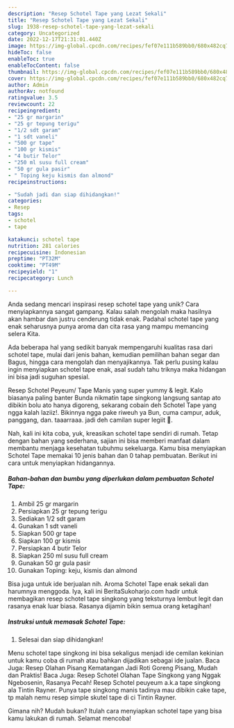 ```yaml
---
description: "Resep Schotel Tape yang Lezat Sekali"
title: "Resep Schotel Tape yang Lezat Sekali"
slug: 1938-resep-schotel-tape-yang-lezat-sekali
category: Uncategorized
date: 2022-12-17T21:31:01.440Z
image: https://img-global.cpcdn.com/recipes/fef07e111b589bb0/680x482cq70/schotel-tape-foto-resep-utama.jpg
hideToc: false
enableToc: true
enableTocContent: false
thumbnail: https://img-global.cpcdn.com/recipes/fef07e111b589bb0/680x482cq70/schotel-tape-foto-resep-utama.jpg
cover: https://img-global.cpcdn.com/recipes/fef07e111b589bb0/680x482cq70/schotel-tape-foto-resep-utama.jpg
author: Admin
authorAv: notfound
ratingvalue: 3.5
reviewcount: 22
recipeingredient:
- "25 gr margarin"
- "25 gr tepung terigu"
- "1/2 sdt garam"
- "1 sdt vaneli"
- "500 gr tape"
- "100 gr kismis"
- "4 butir Telor"
- "250 ml susu full cream"
- "50 gr gula pasir"
- " Toping keju kismis dan almond"
recipeinstructions:

- "Sudah jadi dan siap dihidangkan!"
categories:
- Resep
tags:
- schotel
- tape

katakunci: schotel tape 
nutrition: 281 calories
recipecuisine: Indonesian
preptime: "PT32M"
cooktime: "PT49M"
recipeyield: "1"
recipecategory: Lunch

---
```





Anda sedang mencari inspirasi resep schotel tape yang unik? Cara menyiapkannya sangat gampang. Kalau salah mengolah maka hasilnya akan hambar dan justru cenderung tidak enak. Padahal schotel tape yang enak seharusnya punya aroma dan cita rasa yang mampu memancing selera Kita.





Ada beberapa hal yang sedikit banyak mempengaruhi kualitas rasa dari schotel tape, mulai dari jenis bahan, kemudian pemilihan bahan segar dan Bagus, hingga cara mengolah dan menyajikannya. Tak perlu pusing kalau ingin menyiapkan schotel tape enak,      asal sudah tahu triknya maka hidangan ini bisa jadi suguhan spesial.














Resep Schotel Peyeum/ Tape Manis yang super yummy &amp; legit. Kalo biasanya paling banter Bunda nikmatin tape singkong langsung santap ato dibikin bolu ato hanya digoreng, sekarang cobain deh Schotel Tape yang ngga kalah laziiz!. Bikinnya ngga pake riweuh ya Bun, cuma campur, aduk, panggang, dan. taaarraaa. jadi deh camilan super legiit 🤤.






Nah, kali ini kita coba, yuk, kreasikan schotel tape sendiri di rumah. Tetap dengan bahan yang sederhana, sajian ini bisa memberi manfaat dalam membantu menjaga kesehatan tubuhmu sekeluarga. Kamu bisa menyiapkan Schotel Tape memakai 10 jenis bahan dan 0 tahap pembuatan. Berikut ini cara untuk menyiapkan hidangannya.

<!--inarticleads1-->

##### Bahan-bahan dan bumbu yang diperlukan dalam pembuatan Schotel Tape:

1. Ambil 25 gr margarin
1. Persiapkan 25 gr tepung terigu
1. Sediakan 1/2 sdt garam
1. Gunakan 1 sdt vaneli
1. Siapkan 500 gr tape
1. Siapkan 100 gr kismis
1. Persiapkan 4 butir Telor
1. Siapkan 250 ml susu full cream
1. Gunakan 50 gr gula pasir
1. Gunakan  Toping: keju, kismis dan almond


Bisa juga untuk ide berjualan nih. Aroma Schotel Tape enak sekali dan harumnya menggoda. Iya, kali ini BeritaSukoharjo.com hadir untuk membagikan resep schotel tape singkong yang teksturnya lembut legit dan rasanya enak luar biasa. Rasanya dijamin bikin semua orang ketagihan! 

<!--inarticleads2-->

##### Instruksi untuk memasak Schotel Tape:


1. Selesai dan siap dihidangkan!

Menu schotel tape singkong ini bisa sekaligus menjadi ide cemilan kekinian untuk kamu coba di rumah atau bahkan dijadikan sebagai ide jualan. Baca Juga: Resep Olahan Pisang Kematangan Jadi Roti Goreng Pisang, Mudah dan Praktis! Baca Juga: Resep Schotel Olahan Tape Singkong yang Nggak Ngebosenin, Rasanya Pecah! Resep Schotel peuyeum a.k.a tape singkong ala Tintin Rayner. Punya tape singkong manis tadinya mau dibikin cake tape, tp malah nemu resep simple skutel tape di ci Tintin Rayner. 

Gimana nih? Mudah bukan? Itulah cara menyiapkan schotel tape yang bisa kamu lakukan di rumah. Selamat mencoba!
